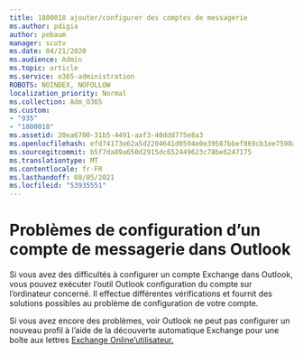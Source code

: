 ```yaml
---
title: 1800018 ajouter/configurer des comptes de messagerie
ms.author: pdigia
author: pebaum
manager: scotv
ms.date: 04/21/2020
ms.audience: Admin
ms.topic: article
ms.service: o365-administration
ROBOTS: NOINDEX, NOFOLLOW
localization_priority: Normal
ms.collection: Adm_O365
ms.custom:
- "935"
- "1800018"
ms.assetid: 20ea6700-31b5-4491-aaf3-40ddd775e8a3
ms.openlocfilehash: efd74173e62a5d2204641d0594e0e39587bbef869cb1ee7590a3db824a705bd2
ms.sourcegitcommit: b5f7da89a650d2915dc652449623c78be6247175
ms.translationtype: MT
ms.contentlocale: fr-FR
ms.lasthandoff: 08/05/2021
ms.locfileid: "53935551"
---
```

# <a name="problems-setting-up-an-email-account-in-outlook"></a>Problèmes de configuration d’un compte de messagerie dans Outlook

Si vous avez des difficultés à configurer un compte Exchange dans Outlook, vous pouvez exécuter l’outil Outlook configuration du compte sur l’ordinateur concerné. [](https://aka.ms/SaRA-OutlookSetupProfile) Il effectue différentes vérifications et fournit des solutions possibles au problème de configuration de votre compte.
  
Si vous avez encore des problèmes, voir Outlook ne peut pas configurer un nouveau profil à l’aide de la découverte automatique Exchange pour une boîte aux lettres [Exchange Online’utilisateur.](https://docs.microsoft.com/exchange/troubleshoot/outlook-profiles/cannot-set-up-profile-autodiscover)
  